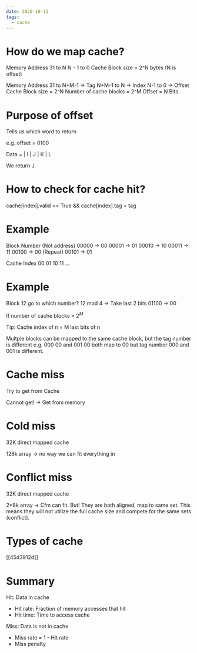 ```yaml
---
date: 2020-10-11
tags: 
  - cache
---
```


# How do we map cache?
Memory Address
31 to N
N - 1 to 0
Cache Block size = 2^N bytes (N is offset)

Memory Address
31 to N+M-1 -> Tag
N+M-1 to N -> Index
N-1 to 0 -> Offset
Cache Block size = 2^N
Number of cache blocks = 2^M
Offset = N Bits

# Purpose of offset
Tells us which word to return

e.g. offset = 0100

Data = | I | J | K | L

We return J.

# How to check for cache hit?

cache[index].valid == True && cache[index].tag = tag

# Example
Block Number (Not address)
00000 -> 00
00001 -> 01
00010 -> 10
00011 -> 11
00100 -> 00 (Repeat)
00101 -> 01

Cache Index
00
01
10
11
...

# Example
Block 12 go to which number?
12 mod 4 -> Take last 2 bits
01100 -> 00

If number of cache blocks = $2^M$

Tip:
Cache index of n = M last bits of n

Multple blocks can be mapped to the same cache block, but the tag number is different
e.g. 000 00 and 
     001 00 both map to 00
     but tag number 000 and 001 is different.

# Cache miss

Try to get from Cache

Cannot get! -> Get from memory

# Cold miss
32K direct mapped cache

128k array -> no way we can fit everything in

# Conflict miss
32K direct mapped cache

2*8k array -> Cfm can fit. But! They are both aligned, map to same set. This means they will not utilize the full cache size and compete for the same sets (conflict).

# Types of cache

[[45d3912d]]

# Summary
Hit: Data in cache
 - Hit rate: Fraction of memory accesses that hit
 - Hit time: Time to access cache
 
Miss: Data is not in cache
- Miss rate = 1 - Hit rate
- Miss penalty
